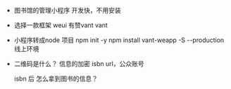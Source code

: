 - 图书馆的管理小程序
  开发快，不用安装
- 选择一款框架
 weui 有赞vant
 vant 
- 小程序转成node 项目
 npm init -y
 npm install vant-weapp -S --production
 线上环境

- 二维码是什么？
  信息的加密
  isbn url，公众账号

  isbn 后 怎么拿到图书的信息？